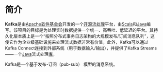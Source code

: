 # 简介

**Kafka**是由[Apache软件基金会](https://zh.wikipedia.org/wiki/Apache软件基金会)开发的一个[开源](https://zh.wikipedia.org/wiki/开源)[流处理](https://zh.wikipedia.org/wiki/流处理)平台，由[Scala](https://zh.wikipedia.org/wiki/Scala)和[Java](https://zh.wikipedia.org/wiki/Java)编写。该项目的目标是为处理实时数据提供一个统一、高吞吐、低延迟的平台。其持久化层本质上是一个“按照分布式事务日志架构的大规模发布/订阅消息队列”，这使它作为企业级基础设施来处理流式数据非常有价值。此外，Kafka可以通过Kafka Connect连接到外部系统（用于数据输入/输出），并提供了Kafka Streams——一个[Java](https://zh.wikipedia.org/wiki/Java)流式处理[库](https://zh.wikipedia.org/wiki/库_(计算机))。

Kafka是一个基于发布-订阅（pub-sub） 模型的消息系统。  
